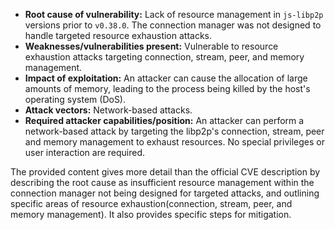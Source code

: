 - **Root cause of vulnerability:** Lack of resource management in `js-libp2p` versions prior to `v0.38.0`. The connection manager was not designed to handle targeted resource exhaustion attacks.
- **Weaknesses/vulnerabilities present:**  Vulnerable to resource exhaustion attacks targeting connection, stream, peer, and memory management.
- **Impact of exploitation:** An attacker can cause the allocation of large amounts of memory, leading to the process being killed by the host's operating system (DoS).
- **Attack vectors:** Network-based attacks.
- **Required attacker capabilities/position:**  An attacker can perform a network-based attack by targeting the libp2p's connection, stream, peer and memory management to exhaust resources. No special privileges or user interaction are required.

The provided content gives more detail than the official CVE description by describing the root cause as insufficient resource management within the connection manager not being designed for targeted attacks, and outlining specific areas of resource exhaustion(connection, stream, peer, and memory management). It also provides specific steps for mitigation.